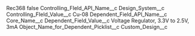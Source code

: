 <?xml version="1.0" encoding="UTF-8"?>
<CustomMetadata xmlns="http://soap.sforce.com/2006/04/metadata" xmlns:xsi="http://www.w3.org/2001/XMLSchema-instance" xmlns:xsd="http://www.w3.org/2001/XMLSchema">
    <label>Rec368</label>
    <protected>false</protected>
    <values>
        <field>Controlling_FIeld_API_Name__c</field>
        <value xsi:type="xsd:string">Design_System__c</value>
    </values>
    <values>
        <field>Controlling_FIeld_Value__c</field>
        <value xsi:type="xsd:string">Cu-08</value>
    </values>
    <values>
        <field>Dependent_Field_API_Name__c</field>
        <value xsi:type="xsd:string">Core_Name__c</value>
    </values>
    <values>
        <field>Dependent_Field_Value__c</field>
        <value xsi:type="xsd:string">Voltage Regulator, 3.3V to 2.5V, 3mA</value>
    </values>
    <values>
        <field>Object_Name_for_Dependent_Picklist__c</field>
        <value xsi:type="xsd:string">Custom_Design__c</value>
    </values>
</CustomMetadata>
